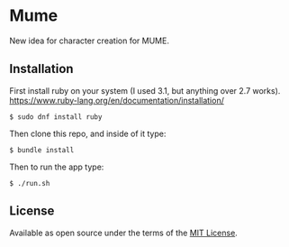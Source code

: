 # Mume

New idea for character creation for MUME.

## Installation

First install ruby on your system (I used 3.1, but anything over 2.7 works).
https://www.ruby-lang.org/en/documentation/installation/

    $ sudo dnf install ruby

Then clone this repo, and inside of it type:

    $ bundle install

Then to run the app type:

    $ ./run.sh


## License

Available as open source under the terms of the [MIT License](https://opensource.org/licenses/MIT).
